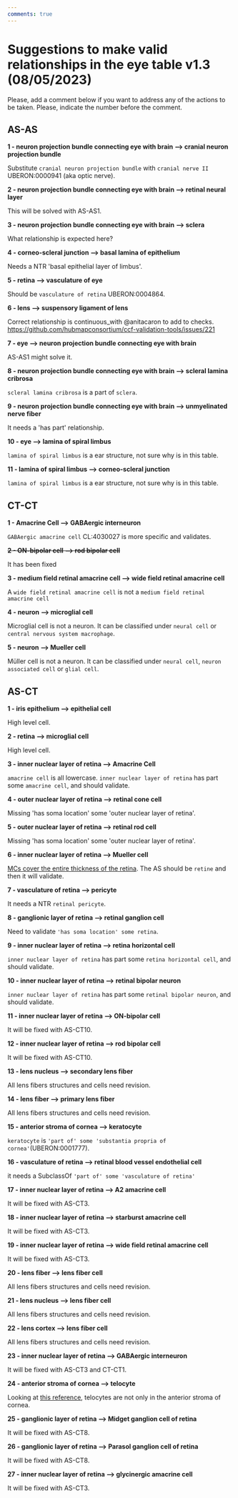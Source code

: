 ```yaml
---
comments: true
---
```


# Suggestions to make valid relationships in the eye table v1.3 (08/05/2023)

Please, add a comment below if you want to address any of the actions to be taken. Please, indicate the number before the comment.

 

## AS-AS

**1 - neuron projection bundle connecting eye with brain --> cranial neuron projection bundle**

Substitute `cranial neuron projection bundle` with `cranial nerve II` UBERON:0000941 (aka optic nerve).

**2 - neuron projection bundle connecting eye with brain --> retinal neural layer**

This will be solved with AS-AS1.

**3 - neuron projection bundle connecting eye with brain --> sclera**

What relationship is expected here? 

**4 - corneo-scleral junction --> basal lamina of epithelium**

Needs a NTR 'basal epithelial layer of limbus'.

**5 - retina --> vasculature of eye**

Should be `vasculature of retina` UBERON:0004864.

**6 - lens --> suspensory ligament of lens**

Correct relationship is continuous_with @anitacaron to add to checks. https://github.com/hubmapconsortium/ccf-validation-tools/issues/221

**7 - eye --> neuron projection bundle connecting eye with brain**

AS-AS1 might solve it.

**8 - neuron projection bundle connecting eye with brain --> scleral lamina cribrosa**

`scleral lamina cribrosa` is a part of `sclera`.

**9 - neuron projection bundle connecting eye with brain --> unmyelinated nerve fiber**

It needs a 'has part' relationship.

**10 - eye --> lamina of spiral limbus**

`lamina of spiral limbus` is a ear structure, not sure why is in this table.

**11 - lamina of spiral limbus --> corneo-scleral junction**

`lamina of spiral limbus` is a ear structure, not sure why is in this table.



## CT-CT

**1 - Amacrine Cell --> GABAergic interneuron**

`GABAergic amacrine cell` CL:4030027 is more specific and validates.

~~**2 - ON-bipolar cell --> rod bipolar cell**~~

It has been fixed

**3 - medium field retinal amacrine cell --> wide field retinal amacrine cell**

A `wide field retinal amacrine cell` is not a `medium field retinal amacrine cell`

**4 - neuron --> microglial cell**

Microglial cell is not a neuron. It can be classified under `neural cell` or `central nervous system macrophage`.

**5 - neuron --> Mueller cell**

Müller cell is not a neuron. It can be classified under `neural cell`, `neuron associated cell` or `glial cell`.



## AS-CT

**1 - iris epithelium --> epithelial cell**

High level cell.

**2 - retina --> microglial cell**

High level cell.

**3 - inner nuclear layer of retina --> Amacrine Cell**

`amacrine cell` is all lowercase. `inner nuclear layer of retina` has part some `amacrine cell`, and should validate.

**4 - outer nuclear layer of retina --> retinal cone cell**

Missing 'has soma location' some 'outer nuclear layer of retina'.

**5 - outer nuclear layer of retina --> retinal rod cell**

Missing 'has soma location' some 'outer nuclear layer of retina'.

**6 - inner nuclear layer of retina --> Mueller cell**

[MCs cover the entire thickness of the retina](https://www.ncbi.nlm.nih.gov/pmc/articles/PMC8784480/#:~:text=MCs%20cover%20the%20entire%20thickness%20of%20the%20retina). The AS should be `retine` and then it will validate.

**7 - vasculature of retina --> pericyte**

It needs a NTR `retinal pericyte`.

**8 - ganglionic layer of retina --> retinal ganglion cell**

Need to validate `'has soma location' some retina`.

**9 - inner nuclear layer of retina --> retina horizontal cell**

`inner nuclear layer of retina` has part some `retina horizontal cell`, and should validate.

**10 - inner nuclear layer of retina --> retinal bipolar neuron**

`inner nuclear layer of retina` has part some `retinal bipolar neuron`, and should validate.

**11 - inner nuclear layer of retina --> ON-bipolar cell**

It will be fixed with AS-CT10.

**12 - inner nuclear layer of retina --> rod bipolar cell**

It will be fixed with AS-CT10.

**13 - lens nucleus --> secondary lens fiber**

All lens fibers structures and cells need revision.

**14 - lens fiber --> primary lens fiber**

All lens fibers structures and cells need revision.

**15 - anterior stroma of cornea --> keratocyte**

`keratocyte` is `'part of' some 'substantia propria of cornea'`(UBERON:0001777).

**16 - vasculature of retina --> retinal blood vessel endothelial cell**

it needs a SubclassOf `'part of' some 'vasculature of retina'`

**17 - inner nuclear layer of retina --> A2 amacrine cell**

It will be fixed with AS-CT3.

**18 - inner nuclear layer of retina --> starburst amacrine cell**

It will be fixed with AS-CT3.

**19 - inner nuclear layer of retina --> wide field retinal amacrine cell**

It will be fixed with AS-CT3.

**20 - lens fiber --> lens fiber cell**

All lens fibers structures and cells need revision.

**21 - lens nucleus --> lens fiber cell**

All lens fibers structures and cells need revision.

**22 - lens cortex --> lens fiber cell**

All lens fibers structures and cells need revision.

**23 - inner nuclear layer of retina --> GABAergic interneuron**

It will be fixed with AS-CT3 and CT-CT1.

**24 - anterior stroma of cornea --> telocyte**

Looking at [this reference](https://www.ncbi.nlm.nih.gov/pmc/articles/PMC5706519/), telocytes are not only in the anterior stroma of cornea.

**25 - ganglionic layer of retina --> Midget ganglion cell of retina**

It will be fixed with AS-CT8.

**26 - ganglionic layer of retina --> Parasol ganglion cell of retina**

It will be fixed with AS-CT8.

**27 - inner nuclear layer of retina --> glycinergic amacrine cell**

It will be fixed with AS-CT3.
